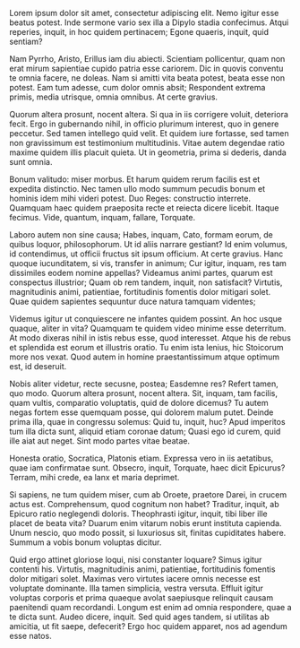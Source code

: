 ---
---
Lorem ipsum dolor sit amet, consectetur adipiscing elit. Nemo igitur esse beatus potest. Inde sermone vario sex illa a Dipylo stadia confecimus. Atqui reperies, inquit, in hoc quidem pertinacem; Egone quaeris, inquit, quid sentiam? 

Nam Pyrrho, Aristo, Erillus iam diu abiecti. Scientiam pollicentur, quam non erat mirum sapientiae cupido patria esse cariorem. Dic in quovis conventu te omnia facere, ne doleas. Nam si amitti vita beata potest, beata esse non potest. Eam tum adesse, cum dolor omnis absit; Respondent extrema primis, media utrisque, omnia omnibus. At certe gravius. 

Quorum altera prosunt, nocent altera. Si qua in iis corrigere voluit, deteriora fecit. Ergo in gubernando nihil, in officio plurimum interest, quo in genere peccetur. Sed tamen intellego quid velit. Et quidem iure fortasse, sed tamen non gravissimum est testimonium multitudinis. Vitae autem degendae ratio maxime quidem illis placuit quieta. Ut in geometria, prima si dederis, danda sunt omnia. 

Bonum valitudo: miser morbus. Et harum quidem rerum facilis est et expedita distinctio. Nec tamen ullo modo summum pecudis bonum et hominis idem mihi videri potest. Duo Reges: constructio interrete. Quamquam haec quidem praeposita recte et reiecta dicere licebit. Itaque fecimus. Vide, quantum, inquam, fallare, Torquate. 

Laboro autem non sine causa; Habes, inquam, Cato, formam eorum, de quibus loquor, philosophorum. Ut id aliis narrare gestiant? Id enim volumus, id contendimus, ut officii fructus sit ipsum officium. At certe gravius. Hanc quoque iucunditatem, si vis, transfer in animum; Cur igitur, inquam, res tam dissimiles eodem nomine appellas? Videamus animi partes, quarum est conspectus illustrior; Quam ob rem tandem, inquit, non satisfacit? Virtutis, magnitudinis animi, patientiae, fortitudinis fomentis dolor mitigari solet. Quae quidem sapientes sequuntur duce natura tamquam videntes; 

Videmus igitur ut conquiescere ne infantes quidem possint. An hoc usque quaque, aliter in vita? Quamquam te quidem video minime esse deterritum. At modo dixeras nihil in istis rebus esse, quod interesset. Atque his de rebus et splendida est eorum et illustris oratio. Tu enim ista lenius, hic Stoicorum more nos vexat. Quod autem in homine praestantissimum atque optimum est, id deseruit. 

Nobis aliter videtur, recte secusne, postea; Easdemne res? Refert tamen, quo modo. Quorum altera prosunt, nocent altera. Sit, inquam, tam facilis, quam vultis, comparatio voluptatis, quid de dolore dicemus? Tu autem negas fortem esse quemquam posse, qui dolorem malum putet. Deinde prima illa, quae in congressu solemus: Quid tu, inquit, huc? Apud imperitos tum illa dicta sunt, aliquid etiam coronae datum; Quasi ego id curem, quid ille aiat aut neget. Sint modo partes vitae beatae. 

Honesta oratio, Socratica, Platonis etiam. Expressa vero in iis aetatibus, quae iam confirmatae sunt. Obsecro, inquit, Torquate, haec dicit Epicurus? Terram, mihi crede, ea lanx et maria deprimet. 

Si sapiens, ne tum quidem miser, cum ab Oroete, praetore Darei, in crucem actus est. Comprehensum, quod cognitum non habet? Traditur, inquit, ab Epicuro ratio neglegendi doloris. Theophrasti igitur, inquit, tibi liber ille placet de beata vita? Duarum enim vitarum nobis erunt instituta capienda. Unum nescio, quo modo possit, si luxuriosus sit, finitas cupiditates habere. Summum a vobis bonum voluptas dicitur. 

Quid ergo attinet gloriose loqui, nisi constanter loquare? Simus igitur contenti his. Virtutis, magnitudinis animi, patientiae, fortitudinis fomentis dolor mitigari solet. Maximas vero virtutes iacere omnis necesse est voluptate dominante. Illa tamen simplicia, vestra versuta. Effluit igitur voluptas corporis et prima quaeque avolat saepiusque relinquit causam paenitendi quam recordandi. Longum est enim ad omnia respondere, quae a te dicta sunt. Audeo dicere, inquit. Sed quid ages tandem, si utilitas ab amicitia, ut fit saepe, defecerit? Ergo hoc quidem apparet, nos ad agendum esse natos. 


